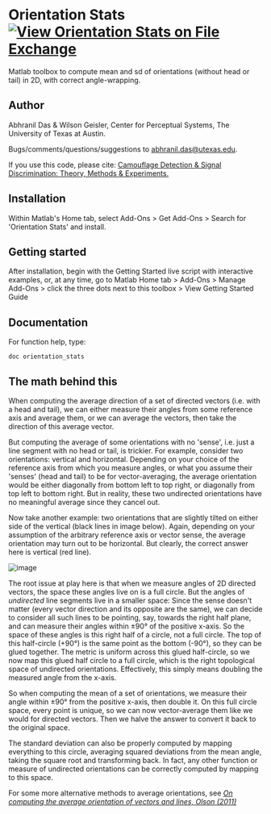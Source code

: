 # Orientation Stats [![View Orientation Stats on File Exchange](https://www.mathworks.com/matlabcentral/images/matlab-file-exchange.svg)](https://www.mathworks.com/matlabcentral/fileexchange/125715-orientation-stats)
Matlab toolbox to compute mean and sd of orientations (without head or tail) in 2D, with correct angle-wrapping.

## Author
Abhranil Das & Wilson Geisler, Center for Perceptual Systems, The University of Texas at Austin.

Bugs/comments/questions/suggestions to abhranil.das@utexas.edu.

If you use this code, please cite: [Camouflage Detection & Signal Discrimination: Theory, Methods & Experiments.](http://dx.doi.org/10.13140/RG.2.2.10585.80487)

## Installation
Within Matlab's Home tab, select Add-Ons > Get Add-Ons > Search for 'Orientation Stats' and install.

## Getting started
After installation, begin with the Getting Started live script with interactive examples, or, at any time, go to Matlab Home tab > Add-Ons > Manage Add-Ons > click the three dots next to this toolbox > View Getting Started Guide

## Documentation
For function help, type:

    doc orientation_stats

## The math behind this
When computing the average direction of a set of directed vectors (i.e. with a head and tail), we can either measure their angles from some reference axis and average them, or we can average the vectors, then take the direction of this average vector.

But computing the average of some orientations with no 'sense', i.e. just a line segment with no head or tail, is trickier. For example, consider two orientations: vertical and horizontal. Depending on your choice of the reference axis from which you measure angles, or what you assume their 'senses' (head and tail) to be for vector-averaging, the average orientation would be either diagonally from bottom left to top right, or diagonally from top left to bottom right. But in reality, these two undirected orientations have no meaningful average since they cancel out.

Now take another example: two orientations that are slightly tilted on either side of the vertical (black lines in image below). Again, depending on your assumption of the arbitrary reference axis or vector sense, the average orientation may turn out to be horizontal. But clearly, the correct answer here is vertical (red line).

![image](https://user-images.githubusercontent.com/1142007/223535942-fdd92316-c705-4879-be15-7f6f8e8e67e7.png)


The root issue at play here is that when we measure angles of 2D directed vectors, the space these angles live on is a full circle. But the angles of _undirected_ line segments live in a smaller space: Since the sense doesn't matter (every vector direction and its opposite are the same), we can decide to consider all such lines to be pointing, say, towards the right half plane, and can measure their angles within ±90° of the positive x-axis. So the space of these angles is this right half of a circle, not a full circle. The top of this half-circle (+90°) is the same point as the bottom (-90°), so they can be glued together. The metric is uniform across this glued half-circle, so we now map this glued half circle to a full circle, which is the right topological space of undirected orientations. Effectively, this simply means doubling the measured angle from the x-axis.

So when computing the mean of a set of orientations, we measure their angle within ±90° from the positive x-axis, then double it. On this full circle space, every point is unique, so we can now vector-average them like we would for directed vectors. Then we halve the answer to convert it back to the original space.

The standard deviation can also be properly computed by mapping everything to this circle, averaging squared deviations from the mean angle, taking the square root and transforming back. In fact, any other function or measure of undirected orientations can be correctly computed by mapping to this space.

For some more alternative methods to average orientations, see [_On computing the average orientation of vectors and lines, Olson (2011)_](https://ieeexplore.ieee.org/abstract/document/5979562)
